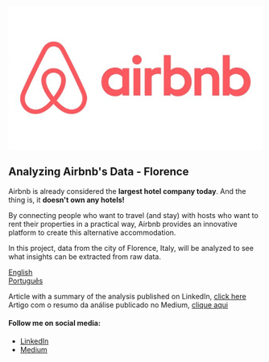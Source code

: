 <p align="center">
  <img src="https://raw.githubusercontent.com/wagnerscerqueira/analise_airbnb_florenca/main/img/Airbnb-Logo.jpg" alt="Airbnb" height=50%>
</p>

## Analyzing Airbnb's Data - Florence

Airbnb is already considered the **largest hotel company today**. And the thing is, it **doesn't own any hotels!**

By connecting people who want to travel (and stay) with hosts who want to rent their properties in a practical way, Airbnb provides an innovative platform to create this alternative accommodation.

In this project, data from the city of Florence, Italy, will be analyzed to see what insights can be extracted from raw data.

[English](http://bit.ly/40j2DRS)
<br>[Português](https://bit.ly/34PdnOM)

Article with a summary of the analysis published on LinkedIn, [click here](https://www.linkedin.com/pulse/analisando-os-dados-do-airbnb-floren%C3%A7a-wagner-cerqueira/)
<br>Artigo com o resumo da análise publicado no Medium, [clique aqui](https://medium.com/@wagnerscerqueira/analisando-os-dados-do-airbnb-floren%C3%A7a-2a7e4142f4fe)

#### **Follow me on social media:**
* [LinkedIn](https://www.linkedin.com/in/wagnerscerqueira/)
* [Medium](https://medium.com/@wagnerscerqueira)
